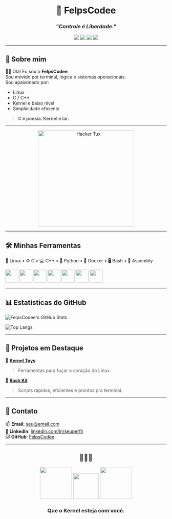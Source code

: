 <h1 align="center">
  🐧 FelpsCodee
</h1>

<h3 align="center"><i>"Controle é Liberdade."</i></h3>

<p align="center">
  <img src="https://img.shields.io/badge/Linux-black?style=for-the-badge&logo=linux&logoColor=white"/>
  <img src="https://img.shields.io/badge/C-000000?style=for-the-badge&logo=c&logoColor=white"/>
  <img src="https://img.shields.io/badge/C++-000000?style=for-the-badge&logo=cpp&logoColor=white"/>
  <img src="https://img.shields.io/badge/Python-000000?style=for-the-badge&logo=python&logoColor=white"/>
</p>

---

## 🐧 Sobre mim

👨‍💻 Olá! Eu sou o **FelpsCodee**.  
Sou movido por terminal, lógica e sistemas operacionais.  
Sou apaixonado por:
- Linux
- C / C++
- Kernel e baixo nível
- Simplicidade eficiente

> **C é poesia. Kernel é lar.**

---

<p align="center">
  <img src="https://i.pinimg.com/736x/c5/c7/4f/c5c74f4fe3be1a60e6b8828d39506636.jpg" width="300" alt="Hacker Tux"/>
</p>

---

## 🛠️ Minhas Ferramentas

🐧 Linux • ⚙️ C • 💻 C++ • 🐍 Python • 🐋 Docker • 🖥️ Bash • 🧠 Assembly

<p align="left">
  <img src="https://cdn.jsdelivr.net/gh/devicons/devicon/icons/linux/linux-original.svg" width="40"/>
  <img src="https://cdn.jsdelivr.net/gh/devicons/devicon/icons/c/c-original.svg" width="40"/>
  <img src="https://cdn.jsdelivr.net/gh/devicons/devicon/icons/cplusplus/cplusplus-original.svg" width="40"/>
  <img src="https://cdn.jsdelivr.net/gh/devicons/devicon/icons/python/python-original.svg" width="40"/>
  <img src="https://cdn.jsdelivr.net/gh/devicons/devicon/icons/docker/docker-original.svg" width="40"/>
  <img src="https://cdn.jsdelivr.net/gh/devicons/devicon/icons/bash/bash-original.svg" width="40"/>
  <img src="https://cdn.jsdelivr.net/gh/devicons/devicon/icons/vim/vim-original.svg" width="40"/>
</p>

---

## 📊 Estatísticas do GitHub

![FelpsCodee's GitHub Stats](https://github-readme-stats.vercel.app/api?username=FelpsCodee&show_icons=true&theme=dark&bg_color=000000&title_color=ffffff&icon_color=ffcc00&text_color=ffffff&hide_border=true)

![Top Langs](https://github-readme-stats.vercel.app/api/top-langs/?username=FelpsCodee&layout=compact&theme=dark&bg_color=000000&title_color=ffffff&text_color=ffffff&hide_border=true)

---

## 🚀 Projetos em Destaque

🐧 [**Kernel Toys**](https://github.com/FelpsCodee/kernel-toys)  
> Ferramentas para fuçar o coração do Linux.  
  
🐧 [**Bash Kit**](https://github.com/FelpsCodee/bash-kit)  
> Scripts rápidos, eficientes e prontos pra terminal.

---

## 🔗 Contato

📫 **Email**: seu@email.com  
🔗 **LinkedIn**: [linkedin.com/in/seuperfil](https://linkedin.com/in/seuperfil)  
🐱 **GitHub**: [FelpsCodee](https://github.com/FelpsCodee)

---

<h2 align="center">🐧🐧🐧</h2>
<p align="center">
  <img src="https://i.pinimg.com/originals/40/e1/6f/40e16f14fdc7bc10ed72f3ddfc8c87bd.gif" width="100"/>
  <img src="https://upload.wikimedia.org/wikipedia/commons/a/af/Tux.png" width="80"/>
  <img src="https://i.pinimg.com/originals/40/e1/6f/40e16f14fdc7bc10ed72f3ddfc8c87bd.gif" width="100"/>
</p>
<h3 align="center"><strong>Que o Kernel esteja com você.</strong></h3>
